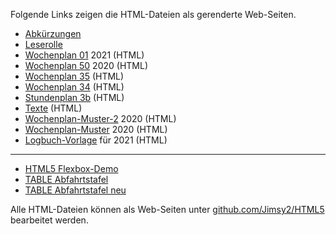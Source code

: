 Folgende Links zeigen die HTML-Dateien als gerenderte Web-Seiten.
 - [Abkürzungen](https://jimsy2.github.io/HTML5/Abkuerzungen.html)
 - [Leserolle](https://jimsy2.github.io/HTML5/Leserolle.html)
 - [Wochenplan 01](https://jimsy2.github.io/HTML5/Wochenplan_01-2021.html) 2021 (HTML)   
 - [Wochenplan 50](https://jimsy2.github.io/HTML5/Wochenplan50.html) 2020 (HTML)  
 - [Wochenplan 35](https://jimsy2.github.io/HTML5/Wochenplan35.html) (HTML)
 - [Wochenplan 34](https://jimsy2.github.io/HTML5/Wochenplan34.html) (HTML)
 - [Stundenplan 3b](https://jimsy2.github.io/HTML5/Stundenplan34.html) (HTML)
 - [Texte](https://jimsy2.github.io/HTML5/Texte.html) (HTML)
 - [Wochenplan-Muster-2](https://jimsy2.github.io/HTML5/Wochenplan-Muster-2.html) 2020 (HTML)  
 - [Wochenplan-Muster](https://jimsy2.github.io/HTML5/Wochenplan-Muster.html) 2020 (HTML)  
 - [Logbuch-Vorlage](https://jimsy2.github.io/HTML5/Logbuch-Vorlage.html) für 2021 (HTML)
---
 
 - [HTML5 Flexbox-Demo](https://jimsy2.github.io/HTML5/flexbox-demo.html)
 - [TABLE Abfahrtstafel](https://jimsy2.github.io/HTML5/Abfahrtstafel_Lage.html)
 - [TABLE Abfahrtstafel neu](https://jimsy2.github.io/HTML5/Abfahrt_Lage_2018.html)
 
Alle HTML-Dateien können als Web-Seiten unter [github.com/Jimsy2/HTML5](https://github.com/Jimsy2/HTML5/) bearbeitet werden.

